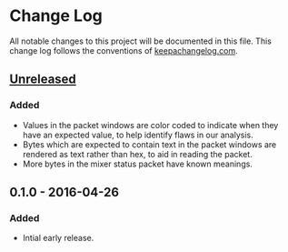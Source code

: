 # Change Log

All notable changes to this project will be documented in this file.
This change log follows the conventions of
[keepachangelog.com](http://keepachangelog.com/).

## [Unreleased]

### Added

- Values in the packet windows are color coded to indicate when they
  have an expected value, to help identify flaws in our analysis.
- Bytes which are expected to contain text in the packet windows are
  rendered as text rather than hex, to aid in reading the packet.
- More bytes in the mixer status packet have known meanings.

## 0.1.0 - 2016-04-26

### Added

- Intial early release.


[Unreleased]: https://github.com/your-name/dysentery/compare/0.1.0...HEAD

